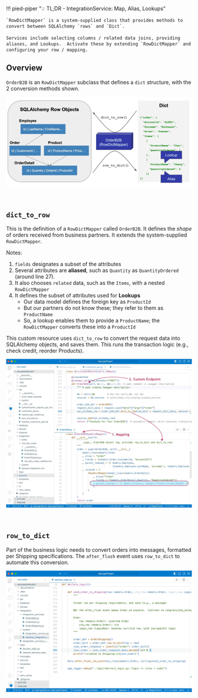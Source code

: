 !!! pied-piper ":bulb: TL;DR - IntegrationService: Map, Alias, Lookups"

    `RowDictMapper` is a system-supplied class that provides methods to convert between SQLAlchemy `rows` and `Dict`.

    Services include selecting columns / related data joins, providing aliases, and Lookups.  Activate these by extending `RowDictMapper` and configuring your row / mapping.

## Overview

`OrderB2B` is an `RowDictMapper` subclass that defines a `dict` structure, with the 2 conversion methods shown.

![overview](https://github.com/ApiLogicServer/Docs/blob/main/docs/images/integration/integration-service.jpg?raw=true)


&nbsp;

## `dict_to_row`

This is the definition of a `RowDictMapper` called `OrderB2B`.  It defines the *shape* of orders received from business partners.  It extends the system-supplied `RowDictMapper`.

Notes:

1. `fields` designates a subset of the attributes
2. Several attributes are **aliased**, such as `Quantity` as `QuantityOrdered` (around line 27).
3. It also chooses `related` data, such as the `Items`, with a nested `RowDictMapper`
4. It defines the subset of attributes used for **Lookups**
    * Our data model defines the foreign key as `ProductId`
    * But our partners do not know these; they refer to them as `ProductName`
    * So, a lookup enables them to provide a `ProductName`; the `RowDictMapper` converts these into a  `ProductId`

This custom resource uses `dict_to_row` to convert the request data into SQLAlchemy objects, and saves them.  This runs the transaction logic (e.g., check credit, reorder Products).

![dict to row](https://github.com/ApiLogicServer/Docs/blob/main/docs/images/integration/dict-to-row.jpg?raw=true)

&nbsp;

## `row_to_dict`

Part of the business logic needs to convert orders into messages, formatted per Shipping specifications.  The `after_flush` event uses `row_to_dict` to automate this conversion.

![row-to-dict](https://github.com/ApiLogicServer/Docs/blob/main/docs/images/integration/row-to-dict.jpg?raw=true)